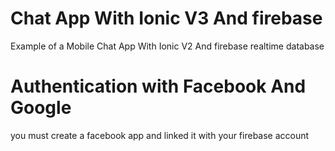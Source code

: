 # Chat App With Ionic V3 And firebase
Example of a Mobile Chat App With Ionic V2 And firebase realtime database
# Authentication with Facebook And Google
you must create a facebook app and linked it with your firebase account
